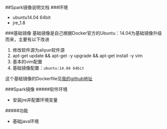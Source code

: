 ##Spark镜像说明文档
###环境
* ubuntu14.04 64bit
* jre_1.8

###基础镜像
基础镜像是自己根据Docker官方的Ubuntu：14.04为基础镜像升级而来，主要有以下改进
1. 修改软件源为aliyun软件源
2. apt-get update && apt-get -y upgrade && apt-get install -y vim
3. 基本的vim配置
4. 基础镜像配置：`ubuntu:14.04 64bit`

这个基础镜像的Dockerfile见[我的github地址](https://github.com/adolphlwq/DockerfileHub)

###Spark镜像
#####软件环境
* 安装jre并配置环境变量

#####功能
* 基础java环境

